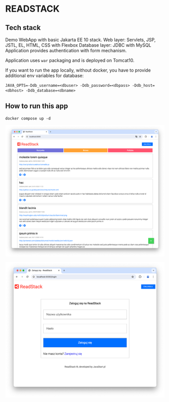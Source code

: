 # READSTACK

## Tech stack

Demo WebApp with basic Jakarta EE 10 stack.
Web layer: Servlets, JSP, JSTL, EL, HTML, CSS with Flexbox
Database layer: JDBC with MySQL
Application provides authentication with form mechanism.

Application uses `war` packaging and is deployed on Tomcat10.

If you want to run the app locally, without docker, you have to provide additional env variables for database:
```
JAVA_OPTS=-Ddb_username=<dbuser> -Ddb_password=<dbpass> -Ddb_host=<dbhost> -Ddb_database=<dbname>
```

## How to run this app

```shell
docker compose up -d
```

![homepage](docs/img/readstack_home.png)

![login form](docs/img/readstack_login.png)